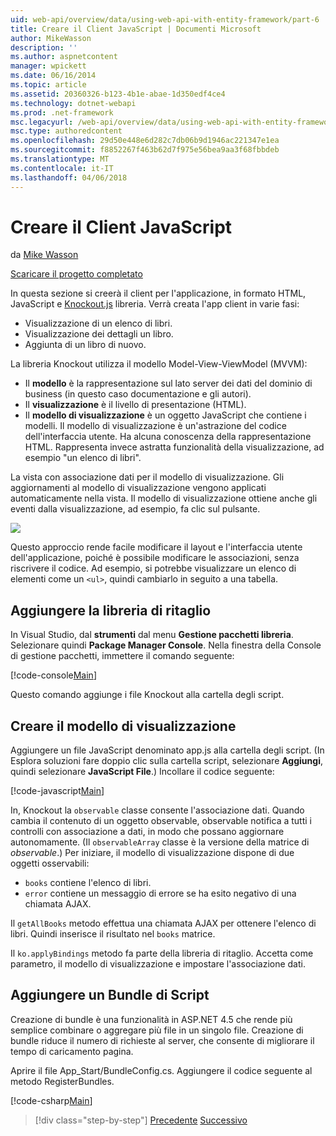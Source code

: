```yaml
---
uid: web-api/overview/data/using-web-api-with-entity-framework/part-6
title: Creare il Client JavaScript | Documenti Microsoft
author: MikeWasson
description: ''
ms.author: aspnetcontent
manager: wpickett
ms.date: 06/16/2014
ms.topic: article
ms.assetid: 20360326-b123-4b1e-abae-1d350edf4ce4
ms.technology: dotnet-webapi
ms.prod: .net-framework
msc.legacyurl: /web-api/overview/data/using-web-api-with-entity-framework/part-6
msc.type: authoredcontent
ms.openlocfilehash: 29d50e448e6d282c7db06b9d1946ac221347e1ea
ms.sourcegitcommit: f8852267f463b62d7f975e56bea9aa3f68fbbdeb
ms.translationtype: MT
ms.contentlocale: it-IT
ms.lasthandoff: 04/06/2018
---
```

<a name="create-the-javascript-client"></a>Creare il Client JavaScript
====================
da [Mike Wasson](https://github.com/MikeWasson)

[Scaricare il progetto completato](https://github.com/MikeWasson/BookService)

In questa sezione si creerà il client per l'applicazione, in formato HTML, JavaScript e [Knockout.js](http://knockoutjs.com/) libreria. Verrà creata l'app client in varie fasi:

- Visualizzazione di un elenco di libri.
- Visualizzazione dei dettagli un libro.
- Aggiunta di un libro di nuovo.

La libreria Knockout utilizza il modello Model-View-ViewModel (MVVM):

- Il **modello** è la rappresentazione sul lato server dei dati del dominio di business (in questo caso documentazione e gli autori).
- Il **visualizzazione** è il livello di presentazione (HTML).
- Il **modello di visualizzazione** è un oggetto JavaScript che contiene i modelli. Il modello di visualizzazione è un'astrazione del codice dell'interfaccia utente. Ha alcuna conoscenza della rappresentazione HTML. Rappresenta invece astratta funzionalità della visualizzazione, ad esempio &quot;un elenco di libri&quot;.

La vista con associazione dati per il modello di visualizzazione. Gli aggiornamenti al modello di visualizzazione vengono applicati automaticamente nella vista. Il modello di visualizzazione ottiene anche gli eventi dalla visualizzazione, ad esempio, fa clic sul pulsante.

![](part-6/_static/image1.png)

Questo approccio rende facile modificare il layout e l'interfaccia utente dell'applicazione, poiché è possibile modificare le associazioni, senza riscrivere il codice. Ad esempio, si potrebbe visualizzare un elenco di elementi come un `<ul>`, quindi cambiarlo in seguito a una tabella.

## <a name="add-the-knockout-library"></a>Aggiungere la libreria di ritaglio

In Visual Studio, dal **strumenti** dal menu **Gestione pacchetti libreria**. Selezionare quindi **Package Manager Console**. Nella finestra della Console di gestione pacchetti, immettere il comando seguente:

[!code-console[Main](part-6/samples/sample1.cmd)]

Questo comando aggiunge i file Knockout alla cartella degli script.

## <a name="create-the-view-model"></a>Creare il modello di visualizzazione

Aggiungere un file JavaScript denominato app.js alla cartella degli script. (In Esplora soluzioni fare doppio clic sulla cartella script, selezionare **Aggiungi**, quindi selezionare **JavaScript File**.) Incollare il codice seguente:

[!code-javascript[Main](part-6/samples/sample2.js)]

In, Knockout la `observable` classe consente l'associazione dati. Quando cambia il contenuto di un oggetto observable, observable notifica a tutti i controlli con associazione a dati, in modo che possano aggiornare autonomamente. (Il `observableArray` classe è la versione della matrice di *observable*.) Per iniziare, il modello di visualizzazione dispone di due oggetti osservabili:

- `books` contiene l'elenco di libri.
- `error` contiene un messaggio di errore se ha esito negativo di una chiamata AJAX.

Il `getAllBooks` metodo effettua una chiamata AJAX per ottenere l'elenco di libri. Quindi inserisce il risultato nel `books` matrice.

Il `ko.applyBindings` metodo fa parte della libreria di ritaglio. Accetta come parametro, il modello di visualizzazione e impostare l'associazione dati.

## <a name="add-a-script-bundle"></a>Aggiungere un Bundle di Script

Creazione di bundle è una funzionalità in ASP.NET 4.5 che rende più semplice combinare o aggregare più file in un singolo file. Creazione di bundle riduce il numero di richieste al server, che consente di migliorare il tempo di caricamento pagina.

Aprire il file App\_Start/BundleConfig.cs. Aggiungere il codice seguente al metodo RegisterBundles.

[!code-csharp[Main](part-6/samples/sample3.cs)]

> [!div class="step-by-step"]
> [Precedente](part-5.md)
> [Successivo](part-7.md)
